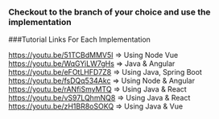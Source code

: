 ### Checkout to the branch of your choice and use the implementation

###Tutorial Links For Each Implementation

https://youtu.be/51TCBdMMV5I ⇒ Using Node Vue
https://youtu.be/WqGYiLW7gHs ⇒ Java & Angular
https://youtu.be/eFOtLHFD7Z8 ⇒  Using  Java, Spring Boot
https://youtu.be/fsDQq534Akc ⇒  Using Node & Angular
https://youtu.be/rANfiSmyMTQ ⇒  Using Java & React
https://youtu.be/vS97LQhmNQ8 ⇒  Using Java & React
https://youtu.be/zH1BR8oSOKQ ⇒  Using Java & Vue
